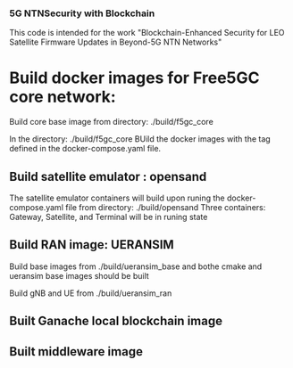 ### 5G NTNSecurity  with Blockchain

This code is intended for the work "Blockchain-Enhanced Security for LEO Satellite Firmware Updates in Beyond-5G NTN Networks"

# Build docker images for Free5GC core network:

Build core base image from directory: ./build/f5gc_core

In the directory: ./build/f5gc_core
     BUild the docker images with the tag defined in the docker-compose.yaml file. 

## Build satellite emulator : opensand
The satellite emulator containers will build upon runing the docker-compose.yaml file from directory: ./build/opensand
Three containers: Gateway, Satellite, and Terminal will be in runing state

## Build RAN image: UERANSIM
Build base images from ./build/ueransim_base and bothe cmake and ueransim base images should be built

Build gNB and UE from ./build/ueransim_ran


## Built Ganache local blockchain image



## Built middleware image 

